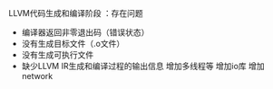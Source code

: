 LLVM代码生成和编译阶段 ：存在问题

- 编译器返回非零退出码（错误状态）
- 没有生成目标文件（.o文件）
- 没有生成可执行文件
- 缺少LLVM IR生成和编译过程的输出信息
增加多线程等
增加io库
增加network



